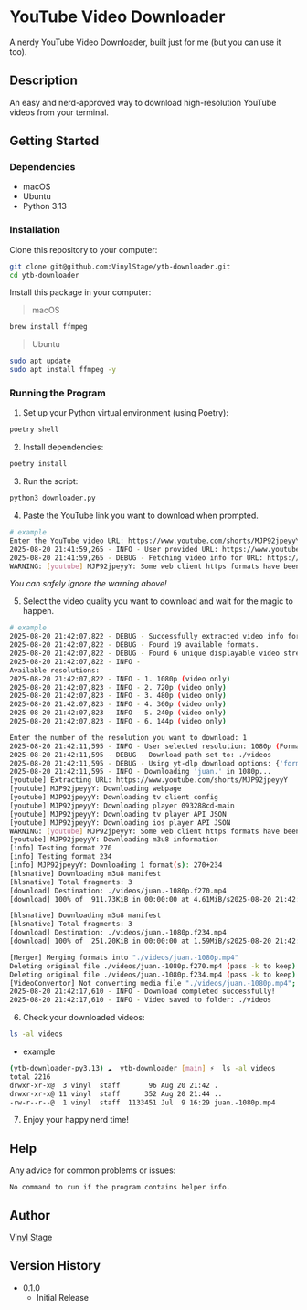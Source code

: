 
# YouTube Video Downloader

A nerdy YouTube Video Downloader, built just for me (but you can use it too).


## Description

An easy and nerd-approved way to download high-resolution YouTube videos from your terminal.


## Getting Started

### Dependencies

- macOS
- Ubuntu
- Python 3.13

### Installation

Clone this repository to your computer:

```bash
git clone git@github.com:VinylStage/ytb-downloader.git
cd ytb-downloader
```

Install this package in your computer:

> macOS

```bash
brew install ffmpeg
```

> Ubuntu

```bash
sudo apt update
sudo apt install ffmpeg -y
```

### Running the Program

1. Set up your Python virtual environment (using Poetry):

```bash
poetry shell
```

2. Install dependencies:

```bash
poetry install
```

3. Run the script:

```bash
python3 downloader.py
```

4. Paste the YouTube link you want to download when prompted.

```bash
# example
Enter the YouTube video URL: https://www.youtube.com/shorts/MJP92jpeyyY
2025-08-20 21:41:59,265 - INFO - User provided URL: https://www.youtube.com/shorts/MJP92jpeyyY
2025-08-20 21:41:59,265 - DEBUG - Fetching video info for URL: https://www.youtube.com/shorts/MJP92jpeyyY
WARNING: [youtube] MJP92jpeyyY: Some web client https formats have been skipped as they are missing a url. YouTube is forcing SABR streaming for this client. See  https://github.com/yt-dlp/yt-dlp/issues/12482  for more details
```

*You can safely ignore the warning above!*

5. Select the video quality you want to download and wait for the magic to happen.

```bash
# example
2025-08-20 21:42:07,822 - DEBUG - Successfully extracted video info for 'juan.'
2025-08-20 21:42:07,822 - DEBUG - Found 19 available formats.
2025-08-20 21:42:07,822 - DEBUG - Found 6 unique displayable video streams.
2025-08-20 21:42:07,822 - INFO -
Available resolutions:
2025-08-20 21:42:07,822 - INFO - 1. 1080p (video only)
2025-08-20 21:42:07,823 - INFO - 2. 720p (video only)
2025-08-20 21:42:07,823 - INFO - 3. 480p (video only)
2025-08-20 21:42:07,823 - INFO - 4. 360p (video only)
2025-08-20 21:42:07,823 - INFO - 5. 240p (video only)
2025-08-20 21:42:07,823 - INFO - 6. 144p (video only)

Enter the number of the resolution you want to download: 1
2025-08-20 21:42:11,595 - INFO - User selected resolution: 1080p (Format ID: 270)
2025-08-20 21:42:11,595 - DEBUG - Download path set to: ./videos
2025-08-20 21:42:11,595 - DEBUG - Using yt-dlp download options: {'format': '270+bestaudio/best', 'outtmpl': './videos/%(title)s-%(height)sp.%(ext)s', 'postprocessors': [{'key': 'FFmpegVideoConvertor', 'preferedformat': 'mp4'}], 'progress_hooks': [<function download_video.<locals>.<lambda> at 0x102d6fec0>]}
2025-08-20 21:42:11,595 - INFO - Downloading 'juan.' in 1080p...
[youtube] Extracting URL: https://www.youtube.com/shorts/MJP92jpeyyY
[youtube] MJP92jpeyyY: Downloading webpage
[youtube] MJP92jpeyyY: Downloading tv client config
[youtube] MJP92jpeyyY: Downloading player 093288cd-main
[youtube] MJP92jpeyyY: Downloading tv player API JSON
[youtube] MJP92jpeyyY: Downloading ios player API JSON
WARNING: [youtube] MJP92jpeyyY: Some web client https formats have been skipped as they are missing a url. YouTube is forcing SABR streaming for this client. See  https://github.com/yt-dlp/yt-dlp/issues/12482  for more details
[youtube] MJP92jpeyyY: Downloading m3u8 information
[info] Testing format 270
[info] Testing format 234
[info] MJP92jpeyyY: Downloading 1 format(s): 270+234
[hlsnative] Downloading m3u8 manifest
[hlsnative] Total fragments: 3
[download] Destination: ./videos/juan.-1080p.f270.mp4
[download] 100% of  911.73KiB in 00:00:00 at 4.61MiB/s2025-08-20 21:42:16,916 - DEBUG - yt-dlp hook: finished

[hlsnative] Downloading m3u8 manifest
[hlsnative] Total fragments: 3
[download] Destination: ./videos/juan.-1080p.f234.mp4
[download] 100% of  251.20KiB in 00:00:00 at 1.59MiB/s2025-08-20 21:42:17,338 - DEBUG - yt-dlp hook: finished

[Merger] Merging formats into "./videos/juan.-1080p.mp4"
Deleting original file ./videos/juan.-1080p.f270.mp4 (pass -k to keep)
Deleting original file ./videos/juan.-1080p.f234.mp4 (pass -k to keep)
[VideoConvertor] Not converting media file "./videos/juan.-1080p.mp4"; already is in target format mp4
2025-08-20 21:42:17,610 - INFO - Download completed successfully!
2025-08-20 21:42:17,610 - INFO - Video saved to folder: ./videos
```

6. Check your downloaded videos:

```bash
ls -al videos
```

- example

```bash
(ytb-downloader-py3.13) ☁  ytb-downloader [main] ⚡  ls -al videos
total 2216
drwxr-xr-x@  3 vinyl  staff       96 Aug 20 21:42 .
drwxr-xr-x@ 11 vinyl  staff      352 Aug 20 21:44 ..
-rw-r--r--@  1 vinyl  staff  1133451 Jul  9 16:29 juan.-1080p.mp4
```

7. Enjoy your happy nerd time!

## Help

Any advice for common problems or issues:

```
No command to run if the program contains helper info.
```


## Author

[Vinyl Stage](https://link.vinylims.com)



## Version History

* 0.1.0
    * Initial Release
